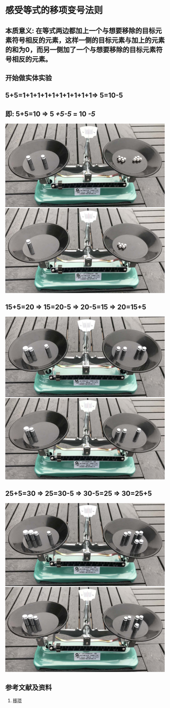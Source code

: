 # 感受等式的移项变号法则

## 本质意义: 在等式两边都加上一个与想要移除的目标元素符号相反的元素，这样一侧的目标元素与加上的元素的和为0，而另一侧加了一个与想要移除的目标元素符号相反的元素。

## 开始做实体实验

## 5+5=1+1+1+1+1+1+1+1+1+1=> 5=10-5
## 即: 5+5=10 => 5 *+5-5* = 10 *-5* 

![](/images/数论/等式和不等式的基本性质和移项变号法则/感受等式的移项变号法则/1a1.jpg)
![](/images/数论/等式和不等式的基本性质和移项变号法则/感受等式的移项变号法则/1a2.jpg)

## 15+5=20 => 15=20-5 => 20-5=15 => 20=15+5

![](/images/数论/等式和不等式的基本性质和移项变号法则/感受等式的移项变号法则/2a1.jpg)
![](/images/数论/等式和不等式的基本性质和移项变号法则/感受等式的移项变号法则/2a2.jpg)

## 25+5=30 => 25=30-5 => 30-5=25 => 30=25+5

![](/images/数论/等式和不等式的基本性质和移项变号法则/感受等式的移项变号法则/3a1.jpg)
![](/images/数论/等式和不等式的基本性质和移项变号法则/感受等式的移项变号法则/3a2.jpg)

## 参考文献及资料

1. [移项](https://baike.baidu.com/item/%E7%A7%BB%E9%A1%B9/9973468)  


